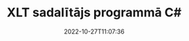 ---
############################# Static ############################
layout: "auto-gen-merger"
date: 2022-10-27T11:07:36
draft: false
otherformats: ott pdf pps ppsx ppt pptx rtf tex vdx vsdm vsdx vssm vssx vstm vstx vsx

############################# Head ############################
head_title: "Sadaliet XLT vairākos failos programmā C#"
head_description: "Sadaliet vienu XLT failu vairākos failos, pamatojoties uz lappušu numuriem, lappušu intervāliem, pāra vai nepāra lapām, izmantojot dokumentu apvienošanas API."

############################# Header ############################
title: "XLT sadalītājs programmā C#"
description: "Sadaliet XLT ar dažām .NET koda rindām."
bg_image: "https://cms.admin.containerize.com/templates/aspose/App_Themes/V3/images/bg/header1.png"
bg_overlay: false
button:
    enable: true
    icon: "fas fa-arrow-down"
    label: "Lejupielādēt bezmaksas izmēģinājuma versiju"
    link: "https://downloads.groupdocs.com/merger/net"

############################# SubMenu ############################
submenu:
    enable: true

    left:
        img_alt: "GroupDocs.Merger for .NET"
        image: "https://cms.admin.containerize.com/templates/groupdocs/images/product-logos/90x90-noborder/groupdocs-merger-net.png"
        product: "GroupDocs.Merger"
        platform: ".NET"

    middle:
        button:

            # button loop
            - link: "https://apireference.groupdocs.com/merger/net"
              text: "API atsauce"

            # button loop
            - link: "https://github.com/groupdocs-merger"
              text: "Kodu piemēri"

            # button loop
            - link: "https://products.groupdocs.app/merger/family"
              text: "Tiešraides demonstrācijas"

            # button loop
            - link: "https://purchase.groupdocs.com/pricing/merger/net"
              text: "Cenu noteikšana"

    right:
        link_download: "https://downloads.groupdocs.com/merger"
        link_learn: "https://docs.groupdocs.com/merger/net"
        link_buy: "https://purchase.groupdocs.com"

############################# About ############################
about:
    enable: true
    title: "Par GroupDocs.Merger for .NET API"
    content: |
        Bibliotēka [GroupDocs.Merger for .NET](/lv/merger/net/) piedāvā vienkāršu risinājumu, lai droši apvienotu un sadalītu dažādus dokumentu formātus, tostarp PDF, Microsoft Office (Word, Excel, PowerPoint, OneNote), OpenDocument, HTML, attēlus un daudzas citas .NET lietojumprogrammās. Pievienojot tikai dažas koda rindiņas, veiciet vairākas dokumenta darbības, piemēram, pārvietojiet, noņemiet, pagrieziet, apmainiet, izvelciet vai mainiet lappušu orientāciju dokumentos. Dokumentu apvienošanas API atbalsta arī dokumentu lapu priekšskatīšanu kā attēlu, lai analizētu dokumenta struktūru, formatējumu un lapas saturu.
        
        GroupDocs.Merger API ir pareizā izvēle korporatīvajiem risinājumiem, kuriem nepieciešamas failu sadalīšanas funkcijas. Šīs API tiek labi atbalstītas visās lielākajās operētājsistēmās un platformās, tostarp .NET Framework, .NET Standard, .NET Core, Mono.

############################# Steps ############################
steps:
    enable: true
    title_left: "Sadaliet XLT faila lapas pakalpojumā .NET"
    content_left: |
        [GroupDocs.Merger for .NET](/lv/merger/net/) ļauj C# izstrādātājiem viegli sadalīt vienu XLT failu vairākos iegūtajos failos, ieviešot daži vienkārši soļi.
        
        * Inicializējiet **SplitOptions** ar izvades failu ceļa formātu.
        * Izveidojiet jaunu **Merger** gadījumu un norādiet avota dokumenta ceļu kā konstruktora parametru.
        * Izsauciet **Split** un nododiet **SplitOptions** objektu, lai saglabātu iegūtos dokumentus.

    title_right: "Sistēmas prasības"
    content_right: |
        GroupDocs.Merger for .NET API tiek atbalstītas visās lielākajās platformās un operētājsistēmās. Pirms tālāk norādītā koda izpildes, lūdzu, pārliecinieties, vai jūsu sistēmā ir instalēti šādi priekšnosacījumi.

        * Operētājsistēmas: Microsoft Windows, Linux, MacOS
        * Izstrādes vides: Visual Studio, Xamarin, MonoDevelop
        * Ietvari: .NET Framework, .NET Standard, .NET Core, Mono
        * Lejupielādējiet jaunāko GroupDocs.Merger for .NET versiju no [NuGet](https://www.nuget.org/packages/groupdocs.merger)
         
    code: |
     {{% merger/additional-styles %}}
     {{< merger/code-merger title="Kā sadalīt XLT failus, izmantojot C# piemēra kodu">}}

        ```csharp    
        // Sadaliet XLT failu, izmantojot GroupDocs.Merger API
        string filePath = "input.xlt";
        string filePathOut = "output.xlt";

        // Inicializējiet SplitOptions klasi ar izvades failu ceļa formātu
        SplitOptions splitOptions = new SplitOptions(filePathOut, new int[] { 3, 6, 8 });

        // Izveidot saplūšanu, ievadot XLT dokumentu
        using (Merger merger = new Merger(filePath))
          {
            // Izsauciet Split metodi un nododiet SplitOptions objektu, lai saglabātu iegūtos dokumentus
            merger.Split(splitOptions);
          }
        ```
     {{< /merger/code-merger >}}

############################# Demos ############################
demos:
    enable: true
    title: "Tiešraides demonstrācijas — sadalīt XLT failu tiešsaistē"
    content: |
       Sadaliet XLT failu tūlīt, apmeklējot vietni [GroupDocs.Merger Live Demos](https://products.groupdocs.app/splitter/xlt).
       Tiešraides demonstrācijai ir šādas priekšrocības.
        
############################# About Formats ############################
about_formats:
    enable: true

############################# More Formats ############################
more_formats:
    enable: true
    title: "Sadalīt citu formātu failu"
    content: |
        .NET dokumentē apvienošanas un sadalīšanas API failu formātiem un attēliem. Sadaliet dažus populāros failu formātus, kā norādīts tālāk.

############################# Back to top ###############################
back_to_top:
    enable: true
---